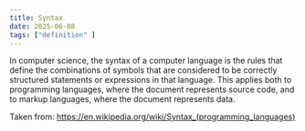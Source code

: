 ```yaml
---
title: Syntax
date: 2025-06-08
tags: ["definition" ]
---
```


In computer science, the syntax of a computer language is the rules that define the combinations of symbols that are considered to be correctly structured statements or expressions in that language. This applies both to programming languages, where the document represents source code, and to markup languages, where the document represents data. 

Taken from: https://en.wikipedia.org/wiki/Syntax_(programming_languages)